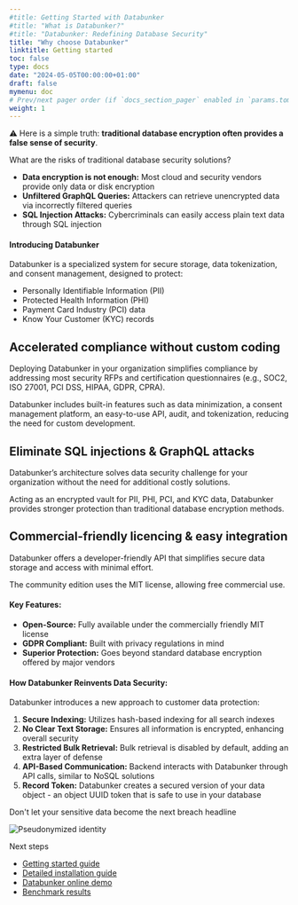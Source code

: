 ```yaml
---
#title: Getting Started with Databunker
#title: "What is Databunker?"
#title: "Databunker: Redefining Database Security"
title: "Why choose Databunker"
linktitle: Getting started
toc: false
type: docs
date: "2024-05-05T00:00:00+01:00"
draft: false
mymenu: doc
# Prev/next pager order (if `docs_section_pager` enabled in `params.toml`)
weight: 1
---
```

⚠️ Here is a simple truth: <b>traditional database encryption often provides a false sense of security</b>.

What are the risks of traditional database security solutions?

* **Data encryption is not enough:** Most cloud and security vendors provide only data or disk encryption
* **Unfiltered GraphQL Queries:** Attackers can retrieve unencrypted data via incorrectly filtered queries
* **SQL Injection Attacks:** Cybercriminals can easily access plain text data through SQL injection

#### Introducing Databunker

Databunker is a specialized system for secure storage, data tokenization, and consent management, designed to protect:
* Personally Identifiable Information (PII)
* Protected Health Information (PHI)
* Payment Card Industry (PCI) data
* Know Your Customer (KYC) records

## Accelerated compliance without custom coding
Deploying Databunker in your organization simplifies compliance by addressing most security RFPs and certification questionnaires (e.g., SOC2, ISO 27001, PCI DSS, HIPAA, GDPR, CPRA).

Databunker includes built-in features such as data minimization, a consent management platform, an easy-to-use API, audit, and tokenization, reducing the need for custom development.

## Eliminate SQL injections & GraphQL attacks
Databunker’s architecture solves data security challenge for your organization without the need for additional costly solutions.

Acting as an encrypted vault for PII, PHI, PCI, and KYC data, Databunker provides stronger protection than traditional database encryption methods.

## Commercial-friendly licencing & easy integration
Databunker offers a developer-friendly API that simplifies secure data storage and access with minimal effort.

The community edition uses the MIT license, allowing free commercial use.

#### Key Features:
* **Open-Source:** Fully available under the commercially friendly MIT license
* **GDPR Compliant:** Built with privacy regulations in mind
* **Superior Protection:** Goes beyond standard database encryption offered by major vendors

#### How Databunker Reinvents Data Security:
Databunker introduces a new approach to customer data protection:
1. **Secure Indexing:** Utilizes hash-based indexing for all search indexes
1. **No Clear Text Storage:** Ensures all information is encrypted, enhancing overall security
1. **Restricted Bulk Retrieval:** Bulk retrieval is disabled by default, adding an extra layer of defense
1. **API-Based Communication:** Backend interacts with Databunker through API calls, similar to NoSQL solutions
1. **Record Token:** Databunker creates a secured version of your data object - an object UUID token that is safe to use in your database

Don't let your sensitive data become the next breach headline

![Pseudonymized identity](/img/pseudonymized-identity.png)

<div class="next-steps">
<p>Next steps</p>
<ul>
<li><a href="/doc/start/">Getting started guide</a></li>
<li><a href="/doc/install/">Detailed installation guide</a></li>
<li><a href="/doc/demo/">Databunker online demo</a></li>
<li><a href="/doc/benchmark/">Benchmark results</a></li>
</ul></div>
